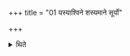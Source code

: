 +++
title = "01 यस्याश्विने शस्यमाने सूर्यो"

+++

<details><summary>थिते</summary>

यस्याश्विने शस्यमाने सूर्यो नाविर्भवति सौर्यं बहुरूपमालभेत १
</details>
